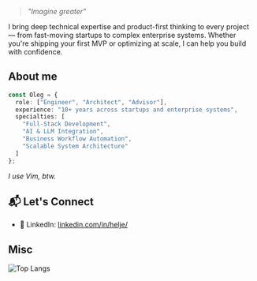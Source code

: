 > *"Imagine greater"*

I bring deep technical expertise and product-first thinking to every project — from fast-moving startups to complex enterprise systems. Whether you're shipping your first MVP or optimizing at scale, I can help you build with confidence.

## About me 
```typescript
const Oleg = {
  role: ["Engineer", "Architect", "Advisor"],
  experience: "10+ years across startups and enterprise systems",
  specialties: [
    "Full-Stack Development",
    "AI & LLM Integration",
    "Business Workflow Automation",
    "Scalable System Architecture"
  ]
};
```

_I use Vim, btw._

## 📬 Let's Connect

<!-- - 💼 Upwork: [Your Upwork Profile](#) -->
- 🔗 LinkedIn: [linkedin.com/in/helje/](https://www.linkedin.com/in/helje/)

<!--
**heilgar/heilgar** is a ✨ _special_ ✨ repository because its `README.md` (this file) appears on your GitHub profile.

Here are some ideas to get you started:

- 🔭 I’m currently working on ...
- 🌱 I’m currently learning ...
- 👯 I’m looking to collaborate on ...
- 🤔 I’m looking for help with ...
- 💬 Ask me about ...
- 📫 How to reach me: ...
- 😄 Pronouns: ...
- ⚡ Fun fact: ...
-->


## Misc
![Top Langs](https://stats-phi-two.vercel.app/api/top-langs/?username=heilgar&layout=compact&theme=dracula&exclude_repo=stats)

<!-- [![trophy](https://github-profile-trophy.vercel.app/?username=heilgar&theme=onedark)](https://github.com/ryo-ma/github-profile-trophy) -->
